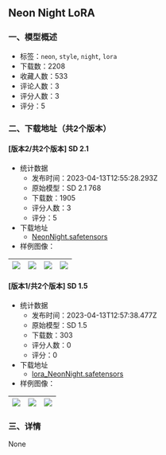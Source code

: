 ## Neon Night LoRA
### 一、模型概述

- 标签：`neon`, `style`, `night`, `lora`
- 下载数：2208
- 收藏人数：533
- 评论人数：3
- 评分人数：3
- 评分：5

### 二、下载地址（共2个版本）

#### [版本2/共2个版本] SD 2.1

- 统计数据
  - 发布时间：2023-04-13T12:55:28.293Z
  - 原始模型：SD 2.1 768
  - 下载数：1905
  - 评分人数：3
  - 评分：5
- 下载地址
  - [NeonNight.safetensors](https://civitai.com/api/download/models/42629)
- 样例图像：

| <img src="https://image.civitai.com/xG1nkqKTMzGDvpLrqFT7WA/1ed9ec1e-5584-48a6-2a1a-0ec7d74f5600/width=450/467913.jpeg" /> | <img src="https://image.civitai.com/xG1nkqKTMzGDvpLrqFT7WA/0297341c-4cd1-4213-ed5e-8cbb2042f300/width=450/467917.jpeg" /> | <img src="https://image.civitai.com/xG1nkqKTMzGDvpLrqFT7WA/c08bffbd-410c-4bf4-3836-3c5e0acba800/width=450/467919.jpeg" /> | <img src="https://image.civitai.com/xG1nkqKTMzGDvpLrqFT7WA/4fd0dcc9-4871-4876-f3e7-8466655c6d00/width=450/467906.jpeg" /> |
| ---- | ---- | ---- | ---- |

#### [版本1/共2个版本] SD 1.5

- 统计数据
  - 发布时间：2023-04-13T12:57:38.477Z
  - 原始模型：SD 1.5
  - 下载数：303
  - 评分人数：0
  - 评分：0
- 下载地址
  - [lora_NeonNight.safetensors](https://civitai.com/api/download/models/43834)
- 样例图像：

| <img src="https://image.civitai.com/xG1nkqKTMzGDvpLrqFT7WA/07928027-0ca9-41c7-db41-253c6e901c00/width=450/478551.jpeg" /> | <img src="https://image.civitai.com/xG1nkqKTMzGDvpLrqFT7WA/5086fbfa-257a-4bf6-4e5d-69220b810a00/width=450/478549.jpeg" /> | <img src="https://image.civitai.com/xG1nkqKTMzGDvpLrqFT7WA/171260bd-0330-441e-1db9-8cb5ed463300/width=450/478550.jpeg" /> |
| ---- | ---- | ---- |


### 三、详情
None